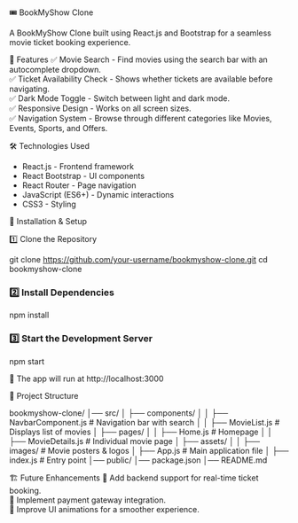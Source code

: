 🎟️ BookMyShow Clone

A BookMyShow Clone built using React.js and Bootstrap for a seamless movie ticket booking experience.

📌 Features
✅ Movie Search - Find movies using the search bar with an autocomplete dropdown.  
✅ Ticket Availability Check - Shows whether tickets are available before navigating.  
✅ Dark Mode Toggle - Switch between light and dark mode.  
✅ Responsive Design - Works on all screen sizes.  
✅ Navigation System - Browse through different categories like Movies, Events, Sports, and Offers.



 🛠️ Technologies Used
* React.js - Frontend framework
* React Bootstrap - UI components
* React Router - Page navigation
* JavaScript (ES6+) - Dynamic interactions
* CSS3 - Styling



🚀 Installation & Setup

1️⃣ Clone the Repository

git clone https://github.com/your-username/bookmyshow-clone.git
cd bookmyshow-clone


### 2️⃣ Install Dependencies

npm install

### 3️⃣ Start the Development Server

npm start

📌 The app will run at http://localhost:3000


📂 Project Structure

bookmyshow-clone/
│── src/
│   ├── components/
│   │   ├── NavbarComponent.js  # Navigation bar with search
│   │   ├── MovieList.js        # Displays list of movies
│   ├── pages/
│   │   ├── Home.js             # Homepage
│   │   ├── MovieDetails.js      # Individual movie page
│   ├── assets/
│   │   ├── images/             # Movie posters & logos
│   ├── App.js                  # Main application file
│   ├── index.js                # Entry point
│── public/
│── package.json
│── README.md


 🏗️ Future Enhancements
🚀 Add backend support for real-time ticket booking.  
🚀 Implement payment gateway integration.  
🚀 Improve UI animations for a smoother experience.




